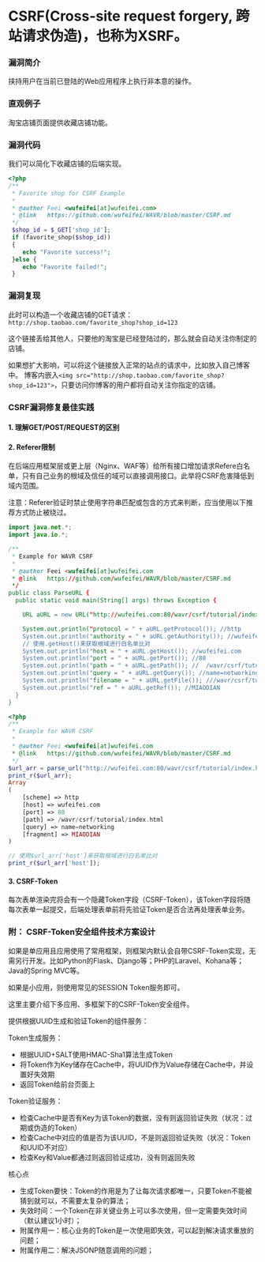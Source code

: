# CSRF(Cross-site request forgery, 跨站请求伪造)，也称为XSRF。

### 漏洞简介
挟持用户在当前已登陆的Web应用程序上执行非本意的操作。

### 直观例子
淘宝店铺页面提供收藏店铺功能。

### 漏洞代码
我们可以简化下收藏店铺的后端实现。

```php
<?php
/**
 * Favorite shop for CSRF Example
 *
 * @author Feei <wufeifei[at]wufeifei.com>
 * @link   https://github.com/wufeifei/WAVR/blob/master/CSRF.md
 */
 $shop_id = $_GET['shop_id'];
 if (favorite_shop($shop_id)) 
 {
    echo "Favorite success!";
 }else {
 	echo "Favorite failed!";
 }
```

### 漏洞复现
此时可以构造一个收藏店铺的GET请求：
`http://shop.taobao.com/favorite_shop?shop_id=123`

这个链接丢给其他人，只要他的淘宝是已经登陆过的，那么就会自动关注你制定的店铺。

如果想扩大影响，可以将这个链接放入正常的站点的请求中，比如放入自己博客中。
博客内嵌入`<img src="http://shop.taobao.com/favorite_shop?shop_id=123">`，只要访问你博客的用户都将自动关注你指定的店铺。

### CSRF漏洞修复最佳实践

#### 1. 理解GET/POST/REQUEST的区别

#### 2. Referer限制
在后端应用框架层或更上层（Nginx、WAF等）给所有接口增加请求Refere白名单，只有自己业务的根域及信任的域可以直接调用接口。此举将CSRF危害降低到域内范围。

注意：Referer验证时禁止使用字符串匹配或包含的方式来判断，应当使用以下推荐方式防止被绕过。

```java
import java.net.*;
import java.io.*;

/**
 * Example for WAVR CSRF
 *
 * @author Feei <wufeifei[at]wufeifei.com
 * @link   https://github.com/wufeifei/WAVR/blob/master/CSRF.md
 */
public class ParseURL {
  public static void main(String[] args) throws Exception {

    URL aURL = new URL("http://wufeifei.com:80/wavr/csrf/tutorial/index.html?name=networking#MIAODIAN");

    System.out.println("protocol = " + aURL.getProtocol()); //http
    System.out.println("authority = " + aURL.getAuthority()); //wufeifei.com:80
    // 使用.getHost()来获取根域进行白名单比对
    System.out.println("host = " + aURL.getHost()); //wufeifei.com
    System.out.println("port = " + aURL.getPort()); //80
    System.out.println("path = " + aURL.getPath()); //  /wavr/csrf/tutorial/index.html
    System.out.println("query = " + aURL.getQuery()); //name=networking
    System.out.println("filename = " + aURL.getFile()); ///wavr/csrf/tutorial/index.html?name=networking
    System.out.println("ref = " + aURL.getRef()); //MIAODIAN
  }
}
```

```php
<?php
/**
 * Example for WAVR CSRF
 * 
 * @author Feei <wufeifei[at]wufeifei.com
 * @link   https://github.com/wufeifei/WAVR/blob/master/CSRF.md
 */
$url_arr = parse_url("http://wufeifei.com:80/wavr/csrf/tutorial/index.html?name=networking#MIAODIAN");
print_r($url_arr);
Array
(
    [scheme] => http
    [host] => wufeifei.com
    [port] => 80
    [path] => /wavr/csrf/tutorial/index.html
    [query] => name=networking
    [fragment] => MIAODIAN
)

// 使用$url_arr['host']来获取根域进行白名单比对
print_r($url_arr['host']);
```

#### 3. CSRF-Token
每次表单渲染完将会有一个隐藏Token字段（CSRF-Token），该Token字段将随每次表单一起提交，后端处理表单前将先验证Token是否合法再处理表单业务。

### 附： CSRF-Token安全组件技术方案设计
如果是单应用且应用使用了常用框架，则框架内默认会自带CSRF-Token实现，无需另行开发。比如Python的Flask、Django等；PHP的Laravel、Kohana等；Java的Spring MVC等。

如果是小应用，则使用常见的SESSION Token服务即可。

这里主要介绍下多应用、多框架下的CSRF-Token安全组件。

提供根据UUID生成和验证Token的组件服务：

Token生成服务：
- 根据UUID+SALT使用HMAC-Sha1算法生成Token
- 将Token作为Key储存在Cache中，将UUID作为Value存储在Cache中，并设置好失效期
- 返回Token给前台页面上

Token验证服务：
- 检查Cache中是否有Key为该Token的数据，没有则返回验证失败（状况：过期或伪造的Token）
- 检查Cache中对应的值是否为该UUID，不是则返回验证失败（状况：Token和UUID不对应）
- 检查Key和Value都通过则返回验证成功，没有则返回失败

核心点
- 生成Token要快：Token的作用是为了让每次请求都唯一，只要Token不能被猜到就可以，不需要太复杂的算法；
- 失效时间：一个Token在非关键业务上可以多次使用，但一定需要失效时间（默认建议1小时）；
- 附属作用一：核心业务的Token是一次使用即失效，可以起到解决请求重放的问题；
- 附属作用二：解决JSONP随意调用的问题；